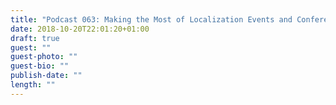 ```yaml
---
title: "Podcast 063: Making the Most of Localization Events and Conferences"
date: 2018-10-20T22:01:20+01:00
draft: true
guest: ""
guest-photo: ""
guest-bio: ""
publish-date: ""
length: ""
---
```

